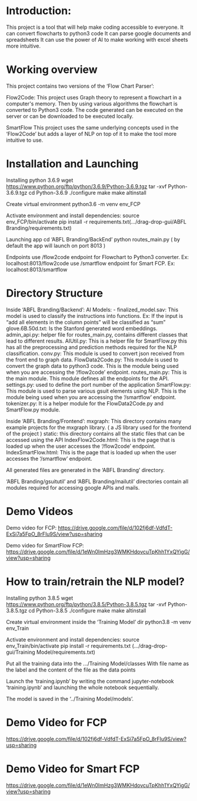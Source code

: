 # Introduction:
This project is a tool that will help make coding accessible to everyone.
It can convert flowcharts to python3 code
It can parse google documents and spreadsheets
It can use the power of AI to make working with excel sheets more intuitive.

# Working overview
This project contains two versions of the ‘Flow Chart Parser’:

Flow2Code: 
This project uses Graph theory to represent a flowchart in a computer's memory. Then by using various algorithms the flowchart is converted to Python3 code. The code generated can be executed on the server or can be downloaded to be executed locally.

SmartFlow
This project uses the same underlying concepts used in the ‘Flow2Code’ but adds a layer of NLP on top of it to make the tool more intuitive to use.

# Installation and Launching
Installing python 3.6.9
wget https://www.python.org/ftp/python/3.6.9/Python-3.6.9.tgz
tar -xvf Python-3.6.9.tgz
cd Python-3.6.9
./configure
make
make altinstall

Create virtual environment
python3.6 -m venv env_FCP

Activate environment and install dependencies:
source env_FCP/bin/activate
pip install -r requirements.txt(.../drag-drop-gui/ABFL Branding/requirements.txt)

Launching app
cd ‘ABFL Branding/BackEnd’
python routes_main.py ( by default the app will launch on port 8013 )
	
Endpoints
use /flow2code endpoint for Flowchart to Python3 converter.
Ex: localhost:8013/flow2code
use /smartflow endpoint for Smart FCP.
Ex: localhost:8013/smartflow

# Directory Structure
Inside ‘ABFL Branding/Backend’:
AI Models:
                  -     finalized_model.sav: This model is used to classify the instructions into functions.
Ex: If the input is “add all elements in the column points” will be classified as “sum”
 glove.6B.50d.txt: Is the Stanford generated word embeddings.
admin_api.py: helper file for routes_main.py, contains different classes that lead to different results.
AIUtil.py: This is a helper file for SmartFlow.py this has all the preprocessing and prediction methods required for the NLP classification.
conv.py: This module is used to convert json received from the front end to graph data.
FlowData2Code.py: This module is used to convert the graph data to python3 code. This is the module being used when you are accessing the ‘/flow2code’ endpoint.
routes_main.py: This is the main module. This module defines all the endpoints for the API.
settings.py: used to define the port number of the application
SmartFlow.py: This module is used to parse various gsuit elements using NLP. This is the module being used when you are accessing the ‘/smartflow’ endpoint.
tokenizer.py: It is a helper module for the FlowData2Code.py and SmartFlow.py module.

Inside ‘ABFL Branding/Frontend’:
mxgraph: This directory contains many example projects for the mxgraph library. ( a JS library used for the frontend of the project )
static: this directory contains all the static files that can be accessed using the API
IndexFlow2Code.html: This is the page that is loaded up when the user accesses the ‘/flow2code’ endpoint.
IndexSmartFlow.html: This is the page that is loaded up when the user accesses the ‘/smartflow’ endpoint.

All generated files are generated in the ‘ABFL Branding’ directory.

‘ABFL Branding/gsuitutil’ and ‘ABFL Branding/mailutil’ directories contain all modules required for accessing google APIs and mails.

# Demo Videos
Demo video for FCP: 
https://drive.google.com/file/d/102fj6df-VdfdT-ExSi7a5FpO_8rFlu9S/view?usp=sharing

Demo video for SmartFlow FCP: 
https://drive.google.com/file/d/1eWn0ImHzg3WMKHdovcuTpKhh1YxQYigG/view?usp=sharing

# How to train/retrain the NLP model?
Installing python 3.8.5
wget https://www.python.org/ftp/python/3.8.5/Python-3.8.5.tgz
tar -xvf Python-3.8.5.tgz
cd Python-3.8.5
./configure
make
make altinstall

Create virtual environment inside the ‘Training Model’ dir
python3.8 -m venv env_Train

Activate environment and install dependencies:
source env_Train/bin/activate
pip install -r requirements.txt (.../drag-drop-gui/Training Model/requirements.txt)

Put all the training data into the .../Training Model/classes
With file name as the label and the content of the file as the data points

Launch the ‘training.ipynb’ by writing the command jupyter-notebook ‘training.ipynb’ and launching the whole notebook sequentially.

The model is saved in the ‘../Training Model/models’.

# Demo Video for FCP
https://drive.google.com/file/d/102fj6df-VdfdT-ExSi7a5FpO_8rFlu9S/view?usp=sharing

# Demo Video for Smart FCP
https://drive.google.com/file/d/1eWn0ImHzg3WMKHdovcuTpKhh1YxQYigG/view?usp=sharing
